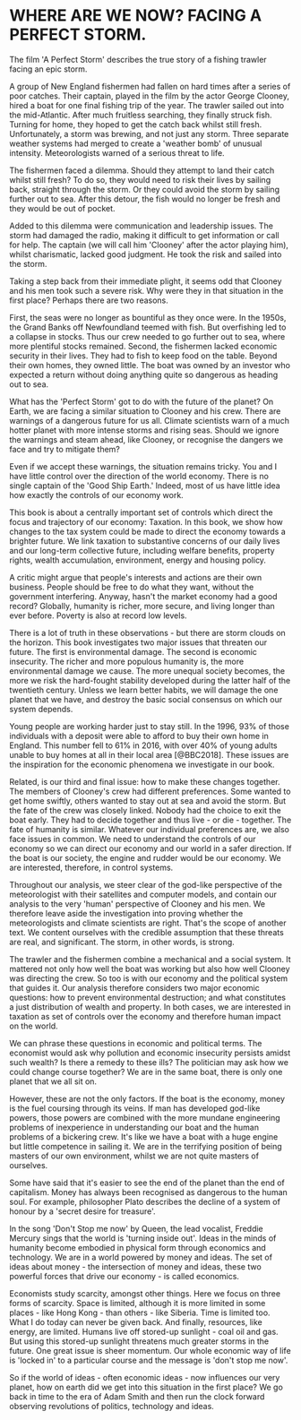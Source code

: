# WHERE ARE WE NOW? FACING A PERFECT STORM.

The film 'A Perfect Storm' describes the true story of a fishing trawler facing an epic storm. 

A group of New England fishermen had fallen on hard times after a series of poor catches. Their captain, played in the film by the actor George Clooney, hired a boat for one final fishing trip of the year. The trawler sailed out into the mid-Atlantic. After much fruitless searching, they finally struck fish. Turning for home, they hoped to get the catch back whilst still fresh. Unfortunately, a storm was brewing, and not just any storm. Three separate weather systems had merged to create a 'weather bomb' of unusual intensity. Meteorologists warned of a serious threat to life.  

The fishermen faced a dilemma. Should they attempt to land their catch whilst still fresh? To do so, they would need to risk their lives by sailing back, straight through the storm. Or they could avoid the storm by sailing further out to sea. After this detour, the fish would no longer be fresh and they would be out of pocket.

Added to this dilemma were communication and leadership issues. The storm had damaged the radio, making it difficult to get information or call for help. The captain (we will call him 'Clooney' after the actor playing him), whilst charismatic, lacked good judgment. He took the risk and sailed into the storm.

Taking a step back from their immediate plight, it seems odd that Clooney and his men took such a severe risk. Why were they in that situation in the first place? Perhaps there are two reasons.

First, the seas were no longer as bountiful as they once were. In the 1950s, the Grand Banks off Newfoundland teemed with fish. But overfishing led to a collapse in stocks. Thus our crew needed to go further out to sea, where more plentiful stocks remained. Second, the fishermen lacked economic security in their lives. They had to fish to keep food on the table. Beyond their own homes, they owned little. The boat was owned by an investor who expected a return without doing anything quite so dangerous as heading out to sea.

What has the 'Perfect Storm' got to do with the future of the planet? On Earth, we are facing a similar situation to Clooney and his crew. There are warnings of a dangerous future for us all. Climate scientists warn of a much hotter planet with more intense storms and rising seas. Should we ignore the warnings and steam ahead, like Clooney, or recognise the dangers we face and try to mitigate them?

Even if we accept these warnings, the situation remains tricky. You and I have little control over the direction of the world economy. There is no single captain of the 'Good Ship Earth.' Indeed, most of us have little idea how  exactly the controls of our economy work. 

This book is about a centrally important set of controls which direct the focus and trajectory of our economy: Taxation. In this book, we show how changes to the tax system could be made to direct the economy towards a brighter future. We link taxation to substantive concerns of our daily lives and our long-term collective future, including welfare benefits, property rights, wealth accumulation, environment, energy and housing policy.

A critic might argue that people's interests and actions are their own business. People should be free to do what they want, without the government interfering. Anyway, hasn't the market economy had a good record? Globally, humanity is richer, more secure, and living longer than ever before. Poverty is also at record low levels. 

There is a lot of truth in these observations - but there are storm clouds on the horizon. This book investigates two major issues that threaten our future. The first is environmental damage. The second is economic insecurity. The richer and more populous humanity is, the more environmental damage we cause. The more unequal society becomes, the more we risk the hard-fought stability developed during the latter half of the twentieth century. Unless we learn better habits, we will damage the one planet that we have, and destroy the basic social consensus on which our system depends.  

Young people are working harder just to stay still. In the 1996, 93% of those individuals with a deposit were able to afford to buy their own home in England. This number fell to 61% in 2016, with over 40% of young adults unable to buy homes at all in their local area [@BBC2018]. These issues are the inspiration for the economic phenomena we investigate in our book.


Related, is our third and final issue: how to make these changes together. The members of Clooney's crew had different preferences. Some wanted to get home swiftly, others wanted to stay out at sea and avoid the storm. But the fate of the crew was closely linked. Nobody had the choice to exit the boat early. They had to decide together and thus live - or die - together. The fate of humanity is similar. Whatever our individual preferences are, we also face issues in common. We need to understand the controls of our economy so we can direct our economy and our world in a safer direction. If the boat is our society, the engine and rudder would be our economy. We are interested, therefore, in  control systems. 


Throughout our analysis, we steer clear of the god-like perspective of the meteorologist with their satellites and computer models, and contain our analysis to the very 'human' perspective of Clooney and his men. We therefore leave aside the investigation into proving whether the meteorologists and climate scientists are right. That's the scope of another text. We content ourselves with the credible assumption that these threats are real, and significant. The storm, in other words, is strong. 

The trawler and the fishermen combine a mechanical and a social system. It mattered not only how well the boat was working but also how well Clooney was directing the crew. So too is with our economy and the political system that guides it. Our analysis therefore considers two major economic questions: how to prevent environmental destruction; and what constitutes a just distribution of wealth and property. In both cases, we are interested in taxation as set of controls over the economy and therefore human impact on the world.

We can phrase these questions in economic and political terms. The economist would ask why pollution and economic insecurity persists amidst such wealth? Is there a remedy to these ills? The politician may ask how we could change course together? We are in the same boat, there is only one planet that we all sit on.

However, these are not the only factors. If the boat is the economy, money is the fuel coursing through its veins. If man has developed god-like powers, those powers are combined with the more mundane engineering problems of inexperience in understanding our boat and the human problems of a bickering crew. It's like we have a boat with a huge engine but little competence in sailing it. We are in the terrifying position of being masters of our own environment, whilst we are not quite masters of ourselves. 


Some have said that it's easier to see the end of the planet than the end of capitalism. Money has always been recognised as dangerous to the human soul. For example, philosopher Plato describes the decline of a system of honour by a 'secret desire for treasure'.

In the song 'Don't Stop me now' by Queen, the lead vocalist, Freddie Mercury sings that the world is 'turning inside out'. Ideas in the minds of humanity become embodied in physical form through economics and technology. We are in a world powered by money and ideas. The set of ideas about money - the intersection of money and ideas, these two powerful forces that drive our economy - is called economics.

Economists study scarcity, amongst other things. Here we focus on three forms of scarcity. Space is limited, although it is more limited in some places - like Hong Kong - than others - like Siberia. Time is limited too. What I do today can never be given back. And finally, resources, like energy, are limited. Humans live off stored-up sunlight - coal oil and gas. But using this stored-up sunlight threatens much greater storms in the future. One great issue is sheer momentum. Our whole economic way of life is 'locked in' to a particular course and the message is 'don't stop me now'.

So if the world of ideas - often economic ideas - now influences our very planet, how on earth did we get into this situation in the first place? We go back in time to the era of Adam Smith and then run the clock forward observing revolutions of politics, technology and ideas.
